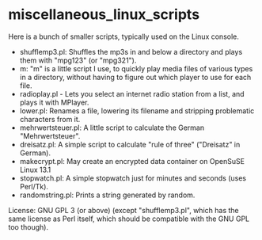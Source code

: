 # miscellaneous_linux_scripts

Here is a bunch of smaller scripts, typically used on the Linux console.

- shufflemp3.pl: Shuffles the mp3s in and below a directory and plays them with "mpg123" (or "mpg321").
- m: "m" is a little script I use, to quickly play media files of various types in a directory, without having to figure out which player to use for each file.
- radioplay.pl - Lets you select an internet radio station from a list, and plays it with MPlayer.
- lower.pl: Renames a file, lowering its filename and stripping problematic characters from it.
- mehrwertsteuer.pl: A little script to calculate the German "Mehrwertsteuer".
- dreisatz.pl: A simple script to calculate "rule of three" ("Dreisatz" in German).
- makecrypt.pl: May create an encrypted data container on OpenSuSE Linux 13.1
- stopwatch.pl: A simple stopwatch just for minutes and seconds (uses Perl/Tk).
- randomstring.pl: Prints a string generated by random.

License: GNU GPL 3 (or above) (except "shufflemp3.pl", which has the same license as Perl itself, which should be compatible with the GNU GPL too though).
